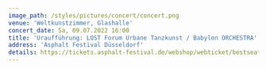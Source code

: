 ```yaml
---
image_path: /styles/pictures/concert/concert.png
venue: 'Weltkunstzimmer, Glashalle'
concert_date: Sa, 09.07.2022 16:00
title: 'Uraufführung: LOST Forum Urbane Tanzkunst / Babylon ORCHESTRA'
address: 'Asphalt Festival Düsseldorf'
details: https://tickets.asphalt-festival.de/webshop/webticket/bestseatselect?eventId=36
---
```

